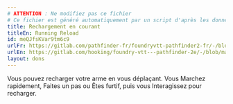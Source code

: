 ```yaml
---
# ATTENTION : Ne modifiez pas ce fichier
# Ce fichier est généré automatiquement par un script d'après les données du module Foundry VTT officiel et de sa traduction
title: Rechargement en courant
titleEn: Running Reload
id: meQJfsKVar9tm6c9
urlFr: https://gitlab.com/pathfinder-fr/foundryvtt-pathfinder2-fr/-/blob/master/data/feats/meQJfsKVar9tm6c9.htm
urlEn: https://gitlab.com/hooking/foundry-vtt---pathfinder-2e/-/blob/master/packs/data/feats.db/running-reload.json
layout: dons
---
```

Vous pouvez recharger votre arme en vous déplaçant. Vous Marchez rapidement, Faites un pas ou Êtes furtif, puis vous Interagissez pour recharger.
